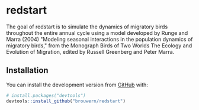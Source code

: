 # redstart

The goal of redstart is to simulate the dynamics of migratory birds throughout the entire annual cycle using a model developed by Runge and Marra (2004) "Modeling seasonal interactions in the population dynamics of migratory birds," from the Monograph Birds of Two Worlds The Ecology and Evolution of Migration, edited by  Russell Greenberg and Peter Marra.


## Installation

You can install the development version from [GitHub](https://github.com/) with:

``` r
# install.packages("devtools")
devtools::install_github("brouwern/redstart")
```

